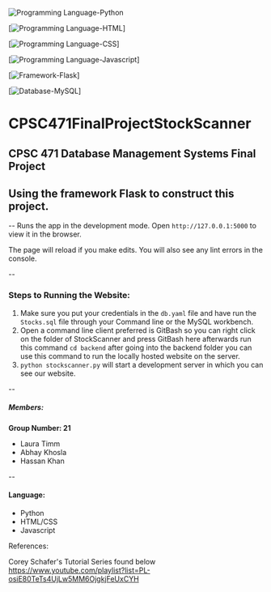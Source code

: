 ![Programming Language-Python](https://img.shields.io/badge/Programming%20Language-Python-yellow)

[![Programming Language-HTML](https://img.shields.io/badge/Programming%20Language-HTML-red)]

[![Programming Language-CSS](https://img.shields.io/badge/Programming%20Language-CSS-purple)]

[![Programming Language-Javascript](https://img.shields.io/badge/Programming%20Language-Javascript-lightyellow)]

[![Framework-Flask](https://img.shields.io/badge/Framework-Flask-black)]

[![Database-MySQL](https://img.shields.io/badge/Database-MySQL-blue)]

# CPSC471FinalProjectStockScanner

CPSC 471 Database Management Systems Final Project
--
Using the framework Flask to construct this project. 
--

--
Runs the app in the development mode.
Open ```http://127.0.0.1:5000``` to view it in the browser.

The page will reload if you make edits.
You will also see any lint errors in the console.

--
### Steps to Running the Website:
1. Make sure you put your credentials in the ```db.yaml``` file and have run the ```Stocks.sql``` file through your Command line or the MySQL workbench.
2. Open a command line client preferred is GitBash so you can right click on the folder of StockScanner and press GitBash here afterwards run this command ```cd backend``` after going into the backend folder you can use this command to run the locally hosted website on the server. 
3. ```python stockscanner.py``` will start a development server in which you can see our website. 

--
##### Members:
**Group Number: 21**

* Laura Timm 
* Abhay Khosla 
* Hassan Khan 

--
#### Language:

- Python
- HTML/CSS
- Javascript

References: 

Corey Schafer's Tutorial Series found below <br>
https://www.youtube.com/playlist?list=PL-osiE80TeTs4UjLw5MM6OjgkjFeUxCYH
